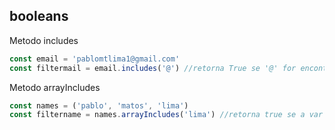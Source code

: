 ## booleans
Metodo includes

```js
const email = 'pablomtlima1@gmail.com'
const filtermail = email.includes('@') //retorna True se '@' for encontrada na const email

```
Metodo arrayIncludes
```js
const names = ('pablo', 'matos', 'lima')
const filtername = names.arrayIncludes('lima') //retorna true se a var for encontrada no array

```
